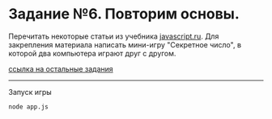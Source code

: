 # Задание №6. Повторим основы.

Перечитать некоторые статьи из учебника [javascript.ru](https://learn.javascript.ru/). Для закрепления материала написать мини-игру "Секретное число", в которой два компьютера играют друг с другом.

[ссылка на остальные задания](https://github.com/Wladimix/slonit-homework)

---

Запуск игры

```bash
node app.js
```
